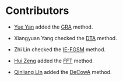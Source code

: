 # Contributors

- [Yue Yan](https://github.com/YAN-0802) added the [GRA](./transferattack/gradient/gra.py) method.

- Xiangyuan Yang checked the [DTA](./transferattack/gradient/dta.py) method.

- Zhi Lin checked the [IE-FGSM](./transferattack/gradient/iefgsm.py) method.

- [Hui Zeng](https://github.com/zengh5) added the [FFT](./transferattack/advanced_objective/fft.py) method.

- [Qinliang LIn](https://github.com/LinQinLiang) added the [DeCowA](./transferattack/input_transformation/decowa.py) method.
